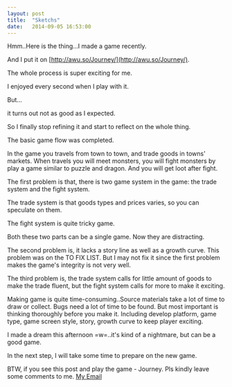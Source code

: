 ```yaml
---
layout: post
title:  "Sketchs"
date:   2014-09-05 16:53:00
---
```


Hmm..Here is the thing...I made a game recently.

And I put it on [http://awu.so/Journey/](http://awu.so/Journey/).

The whole process is super exciting for me.

I enjoyed every second when I play with it.

But...

it turns out not as good as I expected.

So I finally stop refining it and start to reflect on the whole thing.



The basic game flow was completed.

In the game you travels from town to town, and trade goods in towns' markets. When travels you will meet monsters, you will fight monsters by play a game similar to puzzle and dragon. And you will get loot after fight.


The first problem is that, there is two game system in the game: the trade system and the fight system.

The trade system is that goods types and prices varies, so you can speculate on them.

The fight system is quite tricky game.

Both these two parts can be a single game. Now they are distracting.


The second problem is, it lacks a story line as well as a growth curve. This problem was on the TO FIX LIST. But I may not fix it since the first problem makes the game's integrity is not very well.


The third problem is, the trade system calls for little amount of goods to make the trade fluent, but the fight system calls for more to make it exciting.


Making game is quite time-consuming..Source materials take a lot of time to draw or collect. Bugs need a lot of time to be found.
But most important is thinking thoroughly before you make it.
Including develop platform, game type, game screen style, story, growth curve to keep player exciting.


I made a dream this afternoon =w=..it's kind of a nightmare, but can be a good game.

In the next step, I will take some time to prepare on the new game.

BTW, if you see this post and play the game - Journey. Pls kindly leave some comments to me.
[My Email](katrinaxxy@gmail.com)
